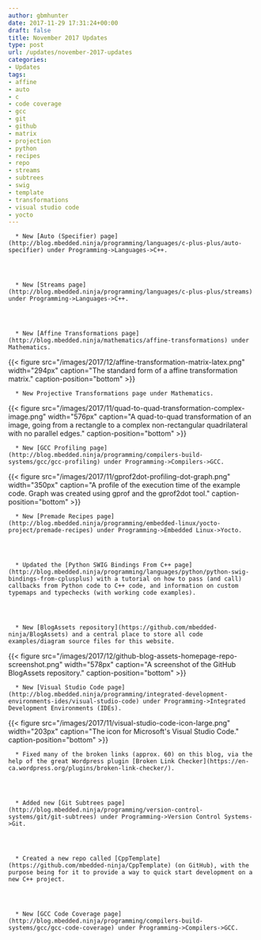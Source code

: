 ```yaml
---
author: gbmhunter
date: 2017-11-29 17:31:24+00:00
draft: false
title: November 2017 Updates
type: post
url: /updates/november-2017-updates
categories:
- Updates
tags:
- affine
- auto
- c
- code coverage
- gcc
- git
- github
- matrix
- projection
- python
- recipes
- repo
- streams
- subtrees
- swig
- template
- transformations
- visual studio code
- yocto
---
```



	  * New [Auto (Specifier) page](http://blog.mbedded.ninja/programming/languages/c-plus-plus/auto-specifier) under Programming->Languages->C++.  

  


	  * New [Streams page](http://blog.mbedded.ninja/programming/languages/c-plus-plus/streams) under Programming->Languages->C++.  

  


	  * New [Affine Transformations page](http://blog.mbedded.ninja/mathematics/affine-transformations) under Mathematics.
{{< figure src="/images/2017/12/affine-transformation-matrix-latex.png" width="294px" caption="The standard form of a affine transformation matrix." caption-position="bottom" >}}

	  * New Projective Transformations page under Mathematics.
{{< figure src="/images/2017/11/quad-to-quad-transformation-complex-image.png" width="576px" caption="A quad-to-quad transformation of an image, going from a rectangle to a complex non-rectangular quadrilateral with no parallel edges." caption-position="bottom" >}}

	  * New [GCC Profiling page](http://blog.mbedded.ninja/programming/compilers-build-systems/gcc/gcc-profiling) under Programming->Compilers->GCC.
{{< figure src="/images/2017/11/gprof2dot-profiling-dot-graph.png" width="350px" caption="A profile of the execution time of the example code. Graph was created using gprof and the gprof2dot tool." caption-position="bottom" >}}

	  * New [Premade Recipes page](http://blog.mbedded.ninja/programming/embedded-linux/yocto-project/premade-recipes) under Programming->Embedded Linux->Yocto.  

  


	  * Updated the [Python SWIG Bindings From C++ page](http://blog.mbedded.ninja/programming/languages/python/python-swig-bindings-from-cplusplus) with a tutorial on how to pass (and call) callbacks from Python code to C++ code, and information on custom typemaps and typechecks (with working code examples).  

  


	  * New [BlogAssets repository](https://github.com/mbedded-ninja/BlogAssets) and a central place to store all code examples/diagram source files for this website.
{{< figure src="/images/2017/12/github-blog-assets-homepage-repo-screenshot.png" width="578px" caption="A screenshot of the GitHub BlogAssets repository." caption-position="bottom" >}}

	  * New [Visual Studio Code page](http://blog.mbedded.ninja/programming/integrated-development-environments-ides/visual-studio-code) under Programming->Integrated Development Environments (IDEs).
{{< figure src="/images/2017/11/visual-studio-code-icon-large.png" width="203px" caption="The icon for Microsoft's Visual Studio Code." caption-position="bottom" >}}

	  * Fixed many of the broken links (approx. 60) on this blog, via the help of the great Wordpress plugin [Broken Link Checker](https://en-ca.wordpress.org/plugins/broken-link-checker/).  

  


	  * Added new [Git Subtrees page](http://blog.mbedded.ninja/programming/version-control-systems/git/git-subtrees) under Programming->Version Control Systems->Git.  

  


	  * Created a new repo called [CppTemplate](https://github.com/mbedded-ninja/CppTemplate) (on GitHub), with the purpose being for it to provide a way to quick start development on a new C++ project.  

  


	  * New [GCC Code Coverage page](http://blog.mbedded.ninja/programming/compilers-build-systems/gcc/gcc-code-coverage) under Programming->Compilers->GCC.

